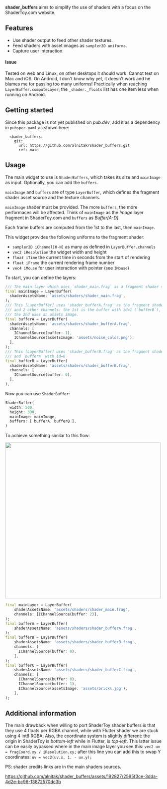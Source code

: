 **shader_buffers** aims to simplify the use of shaders with a focus on the ShaderToy.com website.

## Features

- Use shader output to feed other shader textures.
- Feed shaders with asset images as `sampler2D uniforms`.
- Capture user interaction.

#### Issue
Tested on web and Linux, on other desktops it should work. Cannot test on Mac and iOS. On Android, I don't know why yet, it doesn't work and he blames me for passing too many uniforms!
Practically when reaching `LayerBuffer.computeLayer`, the `_shader._floats` list has one item less when running on Android.

## Getting started

Since this package is not yet published on *pub.dev*, add it as a dependency in `pubspec.yaml` as shown here:

```
  shader_buffers:
    git:
      url: https://github.com/alnitak/shader_buffers.git
      ref: main
```

## Usage

The main widget to use is `ShaderBuffers`, which takes its size and `mainImage` as input. Optionally, you can add the `buffers`.

`mainImage` and `buffers` are of type `LayerBuffer`, which defines the fragment shader asset source and the texture channels.

`mainImage` shader must be provided. The more `buffers`, the more performaces will be affected.
Think of `mainImage` as the *Image* layer fragment in ShaderToy.com and `buffers` as *Buffer[A-D]*.

Each frame buffers are computed from the 1st to the last, then `mainImage`.

This widget provides the following uniforms to the fragment shader:
* `sampler2D iChannel[0-N]` as many as defined in `LayerBuffer.channels`
* `vec2 iResolution` the widget width and height
* `float iTime` the current time in seconds from the start of rendering
* `float iFrame` the current rendering frame number
* `vec4 iMouse` for user interaction with pointer (see `IMouse`)

To start, you can define the layers:
```dart
/// The main layer which uses `shader_main.frag` as a fragment shader source
final mainImage = LayerBuffer(
  shaderAssetsName: 'assets/shaders/shader_main.frag',
);
/// This [LayerBuffer] uses 'shader_bufferA.frag' as the fragment shader
/// and 2 other channels: the 1st is the buffer with id=1 (`bufferB`),
/// the 2nd uses an assets image.
final bufferA = LayerBuffer(
  shaderAssetsName: 'assets/shaders/shader_bufferA.frag',
  channels: [
    IChannelSource(buffer: 1),
    IChannelSource(assetsImage: 'assets/noise_color.png'),
  ],
);
/// This [LayerBuffer] uses 'shader_bufferB.frag' as the fragment shader
/// and `bufferA` with id=0
final bufferB = LayerBuffer(
  shaderAssetsName: 'assets/shaders/shader_bufferB.frag',
  channels: [
    IChannelSource(buffer: 0),
  ],
),
```
Now you can use `ShaderBuffer`:
```dart
ShaderBuffer(
  width: 500,
  height: 300,
  mainImage: mainImage,
  buffers: [ bufferA, bufferB ],
)
```

To achieve something similar to this flow:

<img src="https://github.com/alnitak/shader_buffers/assets/192827/4dc0f799-6109-4489-aae8-df379298c459" width="500" />

```dart
final mainLayer = LayerBuffer(
    shaderAssetsName: 'assets/shaders/shader_main.frag',
    channels: [IChannelSource(buffer: 2)],
);
final bufferA = LayerBuffer(
    shaderAssetsName: 'assets/shaders/shader_bufferA.frag',
);
final bufferB = LayerBuffer(
    shaderAssetsName: 'assets/shaders/shader_bufferB.frag',
    channels: [
      IChannelSource(buffer: 0),
    ],
);
final bufferC = LayerBuffer(
    shaderAssetsName: 'assets/shaders/shader_bufferC.frag',
    channels: [
      IChannelSource(buffer: 0),
      IChannelSource(buffer: 1),
      IChannelSource(assetsImage: 'assets/bricks.jpg'),
    ],
);
```


## Additional information

The main drawback when willing to port ShaderToy shader buffers is that they use 4 floats per RGBA channel, while with Flutter shader we are stuck using 4 int8 RGBA.
Also, the coordinate system is slightly different: the origin in ShaderToy is *bottom-left* while in Flutter, is *top-left*. This latter issue can be easily bypassed where in the main image layer you see this:
`vec2 uv = fragCoord.xy / iResolution.xy;`
after this line you can add this to swap Y coordinates:
`uv = vec2(uv.x, 1. - uv.y);`

PS: shader credits links are in the main shaders sources.


https://github.com/alnitak/shader_buffers/assets/192827/2595f3ce-3dda-4d2e-bc96-13872570dc3b


